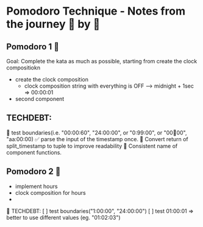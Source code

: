 # Pomodoro Technique - Notes from the journey 🍅 by 🍅

## Pomodoro 1 🍅

Goal: Complete the kata as much as possible, starting from create the clock compositiokn

- create the clock composition
  - clock composition string with everything is OFF --> midnight + 1sec => 00:00:01
- second component

## TECHDEBT:

🚧 test boundaries(i.e. "00:00:60", "24:00:00", or "0:99:00", or "00:100:00", "aa:00:00)
✅ parse the input of the timestamp once.
🚧 Convert return of split_timestamp to tuple to improve readability
🚧 Consistent name of component functions.


## Pomodoro 2 🍅

- implement hours
- clock composition for hours
- 
🚧 TECHDEBT:
[ ] test boundaries("1:00:00", "24:00:00")
[ ] test 01:00:01 => better to use different values (eg. "01:02:03")
